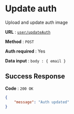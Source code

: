 # Update auth

Upload and update auth image

**URL** : [`user/updateAuth`](../API/routes/user.js#L102)

**Method** : `POST`

**Auth required** : Yes

**Data input** : `body : { email }`

## Success Response

**Code** : `200 OK`

```json
{
    "message": "Auth updated"
}
```